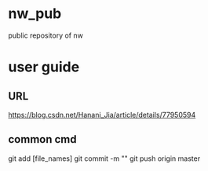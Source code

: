 # nw_pub
public repository of nw


# user guide
## URL
https://blog.csdn.net/Hanani_Jia/article/details/77950594
## common cmd
git add [file_names]
git commit -m ""
git push origin master

